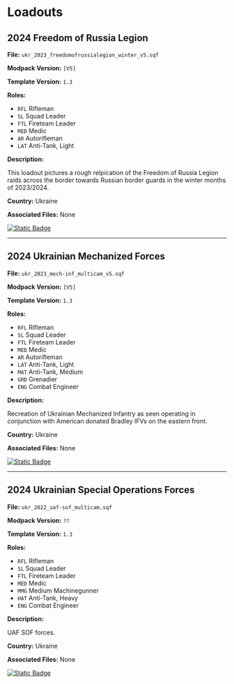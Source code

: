 # Loadouts

## 2024 Freedom of Russia Legion
**File:** `ukr_2023_freedomofrussialegion_winter_v5.sqf`

**Modpack Version:** `[V5]`

**Template Version:** `1.3`

**Roles:** 
- `RFL` Rifleman
- `SL` Squad Leader
- `FTL` Fireteam Leader
- `MED` Medic
- `AR` Autorifleman
- `LAT` Anti-Tank, Light

**Description:**
<!-- Description -->
This loadout pictures a rough relpication of the Freedom of Russia Legion raids across the border towards Russian border guards in the winter months of 2023/2024. 

**Country:** Ukraine


**Associated Files:**
None

<a href="https://github.com/clustermod/HCMF3-Loadouts/blob/addloadouts/loadouts/ukraine/loadouts/ukr_2023_freedomofrussialegion_winter_v5.sqf">
  <img alt="Static Badge" src="https://img.shields.io/badge/File-Download_(CTRL_%2B_S)-orange?style=flat-square">
</a>

---

## 2024 Ukrainian Mechanized Forces

**File:** `ukr_2023_mech-inf_multicam_v5.sqf`

**Modpack Version:** `[V5]`

**Template Version:** `1.3`

**Roles:** 
- `RFL` Rifleman
- `SL` Squad Leader
- `FTL` Fireteam Leader
- `MED` Medic
- `AR` Autorifleman
- `LAT` Anti-Tank, Light
- `MAT` Anti-Tank, Medium
- `GRD` Grenadier
- `ENG` Combat Engineer

**Description:**
<!-- Description -->
Recreation of Ukrainian Mechanized Infantry as seen operating in conjunction with American donated Bradley IFVs on the eastern front.

**Country:** Ukraine


**Associated Files:**
None

<a href="https://github.com/clustermod/HCMF3-Loadouts/blob/addloadouts/loadouts/ukraine/loadouts/ukr_2023_mech-inf_multicam_v5.sqf">
  <img alt="Static Badge" src="https://img.shields.io/badge/File-Download_(CTRL_%2B_S)-orange?style=flat-square">
</a>

---

## 2024 Ukrainian Special Operations Forces

**File:** `ukr_2022_uaf-sof_multicam.sqf`

**Modpack Version:** `??`

**Template Version:** `1.3`

**Roles:** 
- `RFL` Rifleman
- `SL` Squad Leader
- `FTL` Fireteam Leader
- `MED` Medic
- `MMG` Medium Machinegunner
- `HAT` Anti-Tank, Heavy
- `ENG` Combat Engineer

**Description:**
<!-- Description -->
UAF SOF forces.

**Country:** Ukraine


**Associated Files:**
None

<a href="https://github.com/clustermod/HCMF3-Loadouts/blob/addloadouts/loadouts/ukraine/loadouts/ukr_2022_uaf-sof_multicam.sqf">
  <img alt="Static Badge" src="https://img.shields.io/badge/File-Download_(CTRL_%2B_S)-orange?style=flat-square">
</a>